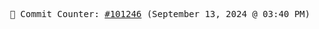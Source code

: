 <p align="center">
    <samp>
        📮 Commit Counter: <a href="https://github.com/Javascript-void0/Javascript-void0/commits/main">#101246</a> (September 13, 2024 @ 03:40 PM)
    </samp>
</p>